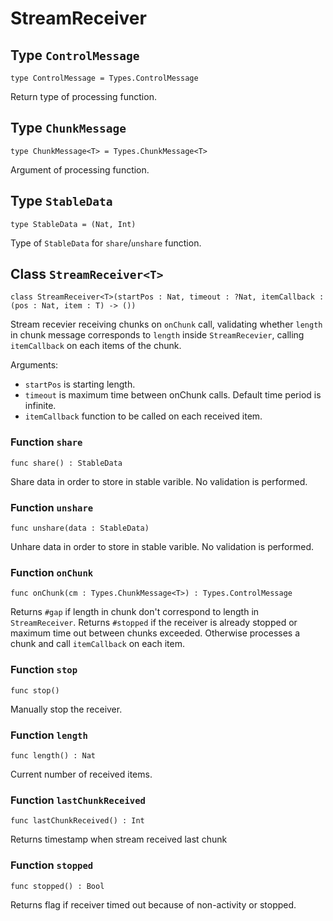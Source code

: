 # StreamReceiver

## Type `ControlMessage`
``` motoko no-repl
type ControlMessage = Types.ControlMessage
```

Return type of processing function.

## Type `ChunkMessage`
``` motoko no-repl
type ChunkMessage<T> = Types.ChunkMessage<T>
```

Argument of processing function.

## Type `StableData`
``` motoko no-repl
type StableData = (Nat, Int)
```

Type of `StableData` for `share`/`unshare` function.

## Class `StreamReceiver<T>`

``` motoko no-repl
class StreamReceiver<T>(startPos : Nat, timeout : ?Nat, itemCallback : (pos : Nat, item : T) -> ())
```

Stream recevier receiving chunks on `onChunk` call,
validating whether `length` in chunk message corresponds to `length` inside `StreamRecevier`,
calling `itemCallback` on each items of the chunk.

Arguments:
* `startPos` is starting length.
* `timeout` is maximum time between onChunk calls. Default time period is infinite.
* `itemCallback` function to be called on each received item.

### Function `share`
``` motoko no-repl
func share() : StableData
```

Share data in order to store in stable varible. No validation is performed.


### Function `unshare`
``` motoko no-repl
func unshare(data : StableData)
```

Unhare data in order to store in stable varible. No validation is performed.


### Function `onChunk`
``` motoko no-repl
func onChunk(cm : Types.ChunkMessage<T>) : Types.ControlMessage
```

Returns `#gap` if length in chunk don't correspond to length in `StreamReceiver`.
Returns `#stopped` if the receiver is already stopped or maximum time out between chunks exceeded.
Otherwise processes a chunk and call `itemCallback` on each item.


### Function `stop`
``` motoko no-repl
func stop()
```

Manually stop the receiver.


### Function `length`
``` motoko no-repl
func length() : Nat
```

Current number of received items.


### Function `lastChunkReceived`
``` motoko no-repl
func lastChunkReceived() : Int
```

Returns timestamp when stream received last chunk


### Function `stopped`
``` motoko no-repl
func stopped() : Bool
```

Returns flag if receiver timed out because of non-activity or stopped.
